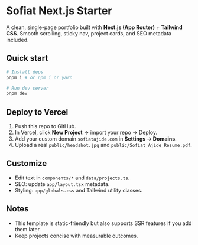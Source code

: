 # Sofiat Next.js Starter

A clean, single-page portfolio built with **Next.js (App Router)** + **Tailwind CSS**. Smooth scrolling, sticky nav, project cards, and SEO metadata included.

## Quick start

```bash
# Install deps
pnpm i # or npm i or yarn

# Run dev server
pnpm dev
```

## Deploy to Vercel

1. Push this repo to GitHub.
2. In Vercel, click **New Project** → import your repo → Deploy.
3. Add your custom domain `sofiatajide.com` in **Settings → Domains**.
4. Upload a real `public/headshot.jpg` and `public/Sofiat_Ajide_Resume.pdf`.

## Customize

- Edit text in `components/*` and `data/projects.ts`.
- SEO: update `app/layout.tsx` metadata.
- Styling: `app/globals.css` and Tailwind utility classes.

## Notes

- This template is static-friendly but also supports SSR features if you add them later.
- Keep projects concise with measurable outcomes.
